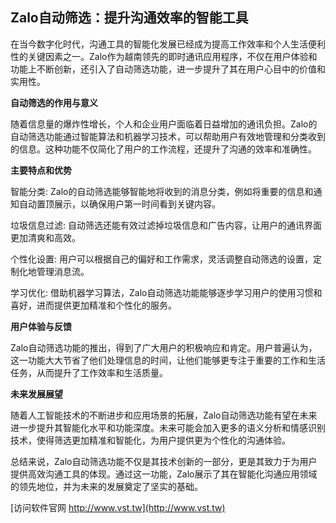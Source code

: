 ## **Zalo自动筛选：提升沟通效率的智能工具**

在当今数字化时代，沟通工具的智能化发展已经成为提高工作效率和个人生活便利性的关键因素之一。Zalo作为越南领先的即时通讯应用程序，不仅在用户体验和功能上不断创新，还引入了自动筛选功能，进一步提升了其在用户心目中的价值和实用性。

**自动筛选的作用与意义**

随着信息量的爆炸性增长，个人和企业用户面临着日益增加的通讯负担。Zalo的自动筛选功能通过智能算法和机器学习技术，可以帮助用户有效地管理和分类收到的信息。这种功能不仅简化了用户的工作流程，还提升了沟通的效率和准确性。

**主要特点和优势**

智能分类: Zalo的自动筛选能够智能地将收到的消息分类，例如将重要的信息和通知自动置顶展示，以确保用户第一时间看到关键内容。

垃圾信息过滤: 自动筛选还能有效过滤掉垃圾信息和广告内容，让用户的通讯界面更加清爽和高效。

个性化设置: 用户可以根据自己的偏好和工作需求，灵活调整自动筛选的设置，定制化地管理消息流。

学习优化: 借助机器学习算法，Zalo自动筛选功能能够逐步学习用户的使用习惯和喜好，进而提供更加精准和个性化的服务。

**用户体验与反馈**

Zalo自动筛选功能的推出，得到了广大用户的积极响应和肯定。用户普遍认为，这一功能大大节省了他们处理信息的时间，让他们能够更专注于重要的工作和生活任务，从而提升了工作效率和生活质量。

**未来发展展望**

随着人工智能技术的不断进步和应用场景的拓展，Zalo自动筛选功能有望在未来进一步提升其智能化水平和功能深度。未来可能会加入更多的语义分析和情感识别技术，使得筛选更加精准和智能化，为用户提供更为个性化的沟通体验。

总结来说，Zalo自动筛选功能不仅是其技术创新的一部分，更是其致力于为用户提供高效沟通工具的体现。通过这一功能，Zalo展示了其在智能化沟通应用领域的领先地位，并为未来的发展奠定了坚实的基础。


[访问软件官网 http://www.vst.tw](http://www.vst.tw)

